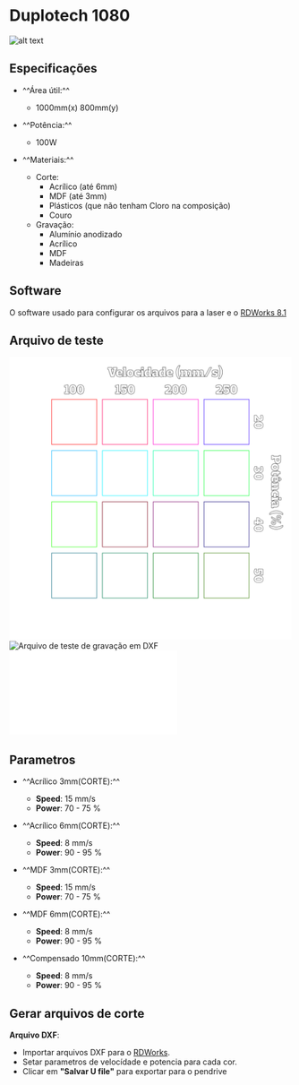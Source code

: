 # Duplotech 1080

![alt text][img_1080]

## Especificações

- ^^Área útil:^^
    - 1000mm(x) 800mm(y)

- ^^Potência:^^
    - 100W

- ^^Materiais:^^
    - Corte:
        - Acrílico (até 6mm)
        - MDF (até 3mm)
        - Plásticos (que não tenham Cloro na composição)
        - Couro
    - Gravação:
        - Alumínio anodizado
        - Acrílico
        - MDF
        - Madeiras

[img_1080]:https://www.insper.edu.br/wp-content/uploads/2018/12/impressora-3d.png "Duplotech Laser 1080"

## Software

O software usado para configurar os arquivos para a laser e o [RDWorks 8.1][1]

## Arquivo de teste

![Arquivo de teste de gravação editavel](../files/TesteGravacao.svg)
![Arquivo de teste de gravação em DXF](../files/TesteGravacao.dxf)
![Arquivo de teste de gravação pronto para laser](../files/testGrav.rd)

## Parametros

- ^^Acrílico 3mm(CORTE):^^

    - **Speed**: 15 mm/s
    - **Power**: 70 - 75 %

 - ^^Acrílico 6mm(CORTE):^^

     - **Speed**: 8 mm/s
     - **Power**: 90 - 95 %

 - ^^MDF 3mm(CORTE):^^

     - **Speed**: 15 mm/s
     - **Power**: 70 - 75 %

 - ^^MDF 6mm(CORTE):^^

     - **Speed**: 8 mm/s
     - **Power**: 90 - 95 %

 - ^^Compensado 10mm(CORTE):^^

     - **Speed**: 8 mm/s
     - **Power**: 90 - 95 %

## Gerar arquivos de corte

**Arquivo DXF**:

- Importar arquivos DXF para o [RDWorks][1].
- Setar parametros de velocídade e potencia para cada cor.
- Clicar em **"Salvar U file"** para exportar para o pendrive

[1]: https://www.duplotech.com.br/download.php?file=downloads/rdcam-8148.rar
